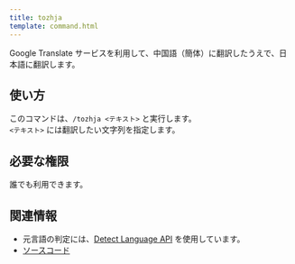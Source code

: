 ```yaml
---
title: tozhja
template: command.html
---
```


Google Translate サービスを利用して、中国語（簡体）に翻訳したうえで、日本語に翻訳します。

## 使い方

このコマンドは、`/tozhja <テキスト>` と実行します。  
`<テキスト>` には翻訳したい文字列を指定します。

## 必要な権限

誰でも利用できます。

## 関連情報

- 元言語の判定には、[Detect Language API](https://detectlanguage.com/) を使用しています。
- [ソースコード](https://github.com/jaoafa/jaotan.ts/blob/master/src/commands/tozhja.ts)
